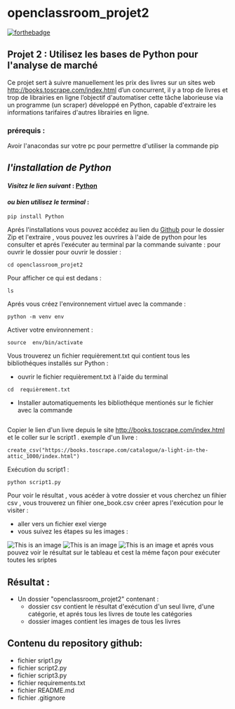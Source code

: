 # openclassroom_projet2
[![forthebadge](https://forthebadge.com/images/badges/made-with-python.svg)](https://forthebadge.com)

## Projet 2 : Utilisez les bases de Python pour l'analyse de marché
  Ce projet sert à suivre manuellement les prix des livres sur un sites web http://books.toscrape.com/index.html d’un concurrent, il y a trop de livres et trop de librairies en ligne l’objectif d'automatiser cette tâche laborieuse via un programme (un scraper) développé en Python, capable d'extraire les informations tarifaires d'autres librairies en ligne.

 ### prérequis :
Avoir l'anacondas sur votre pc pour permettre d'utiliser la commande pip

## *l'installation de Python*

#### *Visitez le lien suivant* :   [Python](https://www.python.org/downloads/)
#### *ou bien utilisez le terminal* :

```
pip install Python
```
Aprés l'installations vous pouvez accédez au lien du  [Github](https://github.com/CharkaouiSalwa/openclassroom_projet2) 
pour le dossier Zip et l'extraire , vous pouvez les ouvrires à l'aide de python pour les consulter et aprés l'exécuter au terminal par la commande suivante : pour ouvrir le dossier
pour ouvrir le dossier :
```
cd openclassroom_projet2 
```
Pour afficher ce qui est dedans : 
```
ls
```
Aprés vous créez l'environnement virtuel avec la commande :
```
python -m venv env
```
Activer votre environnement :
```
source  env/bin/activate
```
Vous trouverez un fichier requièrement.txt qui contient tous les bibliothéques installés sur Python :
 - ouvrir le fichier requièrement.txt à l'aide du terminal
```
cd  requièrement.txt
```
 - Installer automatiquements les bibliothéque mentionés sur le fichier avec la commande
```pip install -r requirements.txt
```
Copier le lien d'un livre depuis le site http://books.toscrape.com/index.html et le coller sur le script1 .
exemple d'un livre :
```
create_csv("https://books.toscrape.com/catalogue/a-light-in-the-attic_1000/index.html")
```
Exécution du script1 :
```
python script1.py
```
Pour voir le résultat , vous acéder à votre dossier et vous cherchez un fihier csv , vous trouverez
un fihier one_book.csv  créer apres l'exécution pour le visiter :
 - aller vers un fichier exel vierge 
 - vous suivez les étapes su les images :

![This is an image](/Users/salwacharkaoui/Desktop/1.png)
![This is an image](/Users/salwacharkaoui/Desktop/2.png)
![This is an image](/Users/salwacharkaoui/Desktop/3.png)
 et aprés vous pouvez voir le résultat sur le tableau et cest la méme façon pour exécuter toutes les sriptes

## Résultat :
* Un dossier "openclassroom_projet2" contenant :
    * dossier csv contient le résultat d'exécution d'un seul livre, d'une catégorie, et aprés tous les livres de toute les catégories
    * dossier images contient les images de tous les livres
## Contenu du repository github: 
* fichier sript1.py
* fichier script2.py
* fichier script3.py
* fichier requirements.txt
* fichier README.md
* fichier .gitignore





 



